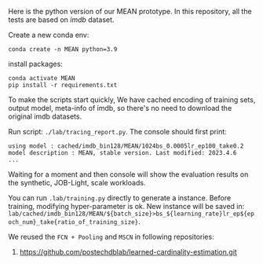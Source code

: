 Here is the python version of our MEAN prototype.
In this repository, all the tests are based on _imdb_ dataset.

Create a new conda env:

```shell
conda create -n MEAN python=3.9
```

install packages:
```shell
conda activate MEAN
pip install -r requirements.txt
```

To make the scripts start quickly, We have cached encoding of training sets, output model, meta-info of imdb,
so there's no need to download the original imdb datasets.

Run script: `./lab/tracing_report.py`.
The console should first print:

```
using model : cached/imdb_bin128/MEAN/1024bs_0.0005lr_ep100_take0.2
model description : MEAN, stable version. Last modified: 2023.4.6
...
```
Waiting for a moment and then console will show the evaluation results on the synthetic, JOB-Light, scale
workloads.

You can run `.lab/training.py` directly to generate a instance. Before training, modifying hyper-parameter is ok.
New instance will be saved in: `lab/cached/imdb_bin128/MEAN/${batch_size}>bs_${learning_rate}lr_ep${epoch_num}_take{ratio_of_training_size}`.



We reused the `FCN + Pooling` and `MSCN` in following repositories:
1. https://github.com/postechdblab/learned-cardinality-estimation.git

